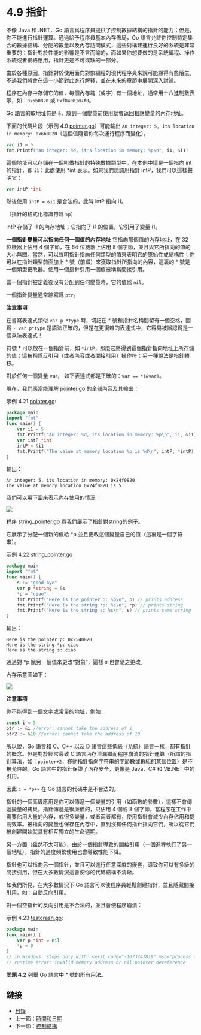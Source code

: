 # 4.9 指針

不像 Java 和 .NET，Go 語言爲程序員提供了控制數據結構的指針的能力；但是，你不能進行指針運算。通過給予程序員基本內存佈局，Go 語言允許你控制特定集合的數據結構、分配的數量以及內存訪問模式，這些對構建運行良好的系統是非常重要的：指針對於性能的影響是不言而喻的，而如果你想要做的是系統編程、操作系統或者網絡應用，指針更是不可或缺的一部分。

由於各種原因，指針對於使用面向對象編程的現代程序員來說可能顯得有些陌生，不過我們將會在這一小節對此進行解釋，並在未來的章節中展開深入討論。

程序在內存中存儲它的值，每個內存塊（或字）有一個地址，通常用十六進制數表示，如：`0x6b0820` 或 `0xf84001d7f0`。

Go 語言的取地址符是 `&`，放到一個變量前使用就會返回相應變量的內存地址。

下面的代碼片段（示例 4.9 [pointer.go](examples/chapter_4/pointer.go)）可能輸出 `An integer: 5, its location in memory: 0x6b0820`（這個值隨着你每次運行程序而變化）。

```go
var i1 = 5
fmt.Printf("An integer: %d, it's location in memory: %p\n", i1, &i1)
```

這個地址可以存儲在一個叫做指針的特殊數據類型中，在本例中這是一個指向 int 的指針，即 `i1`：此處使用 *int 表示。如果我們想調用指針 intP，我們可以這樣聲明它：

```go
var intP *int
```

然後使用 `intP = &i1` 是合法的，此時 intP 指向 i1。

（指針的格式化標識符爲 `%p`）

intP 存儲了 i1 的內存地址；它指向了 i1 的位置，它引用了變量 i1。

**一個指針變量可以指向任何一個值的內存地址** 它指向那個值的內存地址，在 32 位機器上佔用 4 個字節，在 64 位機器上佔用 8 個字節，並且與它所指向的值的大小無關。當然，可以聲明指針指向任何類型的值來表明它的原始性或結構性；你可以在指針類型前面加上 * 號（前綴）來獲取指針所指向的內容，這裏的 * 號是一個類型更改器。使用一個指針引用一個值被稱爲間接引用。

當一個指針被定義後沒有分配到任何變量時，它的值爲 `nil`。

一個指針變量通常縮寫爲 `ptr`。

**注意事項**

在書寫表達式類似 `var p *type` 時，切記在 * 號和指針名稱間留有一個空格，因爲 `- var p*type` 是語法正確的，但是在更復雜的表達式中，它容易被誤認爲是一個乘法表達式！

符號 * 可以放在一個指針前，如 `*intP`，那麼它將得到這個指針指向地址上所存儲的值；這被稱爲反引用（或者內容或者間接引用）操作符；另一種說法是指針轉移。

對於任何一個變量 var， 如下表達式都是正確的：`var == *(&var)`。

現在，我們應當能理解 pointer.go 的全部內容及其輸出：

示例 4.21 [pointer.go](examples/chapter_4/pointer.go):

```go
package main
import "fmt"
func main() {
	var i1 = 5
	fmt.Printf("An integer: %d, its location in memory: %p\n", i1, &i1)
	var intP *int
	intP = &i1
	fmt.Printf("The value at memory location %p is %d\n", intP, *intP)
}
```

輸出：

	An integer: 5, its location in memory: 0x24f0820
	The value at memory location 0x24f0820 is 5

我們可以用下圖來表示內存使用的情況：

![](../images/4.4.9_fig4.4.png?raw=true)

程序 string_pointer.go 爲我們展示了指針對string的例子。

它展示了分配一個新的值給 *p 並且更改這個變量自己的值（這裏是一個字符串）。

示例 4.22 [string_pointer.go](examples/chapter_4/string_pointer.go)

```go
package main
import "fmt"
func main() {
	s := "good bye"
	var p *string = &s
	*p = "ciao"
	fmt.Printf("Here is the pointer p: %p\n", p) // prints address
	fmt.Printf("Here is the string *p: %s\n", *p) // prints string
	fmt.Printf("Here is the string s: %s\n", s) // prints same string
}
```

輸出：

	Here is the pointer p: 0x2540820
	Here is the string *p: ciao
	Here is the string s: ciao

通過對 *p 賦另一個值來更改“對象”，這樣 s 也會隨之更改。

內存示意圖如下：

![](../images/4.4.9_fig4.5.png?raw=true)

**注意事項** 

你不能得到一個文字或常量的地址，例如：

```go
const i = 5
ptr := &i //error: cannot take the address of i
ptr2 := &10 //error: cannot take the address of 10
```

所以說，Go 語言和 C、C++ 以及 D 語言這些低級（系統）語言一樣，都有指針的概念。但是對於經常導致 C 語言內存泄漏繼而程序崩潰的指針運算（所謂的指針算法，如：`pointer+2`，移動指針指向字符串的字節數或數組的某個位置）是不被允許的。Go 語言中的指針保證了內存安全，更像是 Java、C# 和 VB.NET 中的引用。

因此 `c = *p++` 在 Go 語言的代碼中是不合法的。

指針的一個高級應用是你可以傳遞一個變量的引用（如函數的參數），這樣不會傳遞變量的拷貝。指針傳遞是很廉價的，只佔用 4 個或 8 個字節。當程序在工作中需要佔用大量的內存，或很多變量，或者兩者都有，使用指針會減少內存佔用和提高效率。被指向的變量也保存在內存中，直到沒有任何指針指向它們，所以從它們被創建開始就具有相互獨立的生命週期。

另一方面（雖然不太可能），由於一個指針導致的間接引用（一個進程執行了另一個地址），指針的過度頻繁使用也會導致性能下降。

指針也可以指向另一個指針，並且可以進行任意深度的嵌套，導致你可以有多級的間接引用，但在大多數情況這會使你的代碼結構不清晰。

如我們所見，在大多數情況下 Go 語言可以使程序員輕鬆創建指針，並且隱藏間接引用，如：自動反向引用。

對一個空指針的反向引用是不合法的，並且會使程序崩潰：

示例 4.23 [testcrash.go](examples/chapter_4/testcrash.go):

```go
package main
func main() {
	var p *int = nil
	*p = 0
}
// in Windows: stops only with: <exit code="-1073741819" msg="process crashed"/>
// runtime error: invalid memory address or nil pointer dereference
```

**問題 4.2** 列舉 Go 語言中 * 號的所有用法。

## 鏈接

- [目錄](directory.md)
- 上一節：[時間和日期](04.8.md)
- 下一節：[控制結構](05.0.md)
